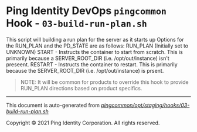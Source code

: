 
# Ping Identity DevOps `pingcommon` Hook - `03-build-run-plan.sh`
 This script will building a run plan for the server as it starts up
 Options for the RUN_PLAN and the PD_STATE are as follows:
 RUN_PLAN (Initially set to UNKNOWN)
          START   - Instructs the container to start from scratch.  This is primarily
                    because a SERVER_ROOT_DIR (i.e. /opt/out/instance) isn't preseent.
          RESTART - Instructs the container to restart.  This is primarily because the
                    SERVER_ROOT_DIR (i.e. /opt/out/instance) is prsent.
 > NOTE: It will be common for products to override this hook to provide
 > RUN_PLAN directions based on product specifics.

---
This document is auto-generated from _[pingcommon/opt/staging/hooks/03-build-run-plan.sh](https://github.com/pingidentity/pingidentity-docker-builds/blob/master/pingcommon/opt/staging/hooks/03-build-run-plan.sh)_

Copyright © 2021 Ping Identity Corporation. All rights reserved.
